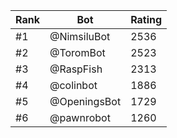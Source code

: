 Rank|Bot|Rating
---|---|---
#1|@NimsiluBot|2536
#2|@ToromBot|2523
#3|@RaspFish|2313
#4|@colinbot|1886
#5|@OpeningsBot|1729
#6|@pawnrobot|1260
